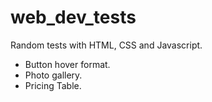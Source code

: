 # web_dev_tests

Random tests with HTML, CSS and Javascript.

- Button hover format.
- Photo gallery.
- Pricing Table.
